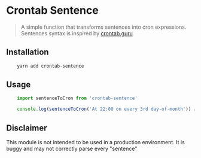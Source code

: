 # Crontab Sentence
> A simple function that transforms sentences into cron expressions.
> Sentences syntax is inspired by [crontab.guru](https://crontab.guru)

## Installation

```sh
	yarn add crontab-sentence
```

## Usage
```ts
	import sentenceToCron from 'crontab-sentence'

	console.log(sentenceToCron('At 22:00 on every 3rd day-of-month')) //=> 00 22 */3 * *
```

## Disclaimer
This module is not intended to be used in a production environment. It is buggy and may not correctly parse every "sentence"

